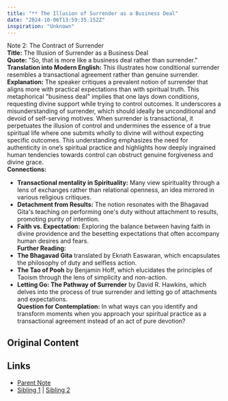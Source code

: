 ```yaml
---
title: "** The Illusion of Surrender as a Business Deal"
date: "2024-10-06T13:59:35.152Z"
inspiration: "Unknown"
---
```


  

Note 2: The Contract of Surrender  
**Title:** The Illusion of Surrender as a Business Deal  
**Quote:** "So, that is more like a business deal rather than surrender."  
**Translation into Modern English:** This illustrates how conditional surrender resembles a transactional agreement rather than genuine surrender.  
**Explanation:** The speaker critiques a prevalent notion of surrender that aligns more with practical expectations than with spiritual truth. This metaphorical "business deal" implies that one lays down conditions, requesting divine support while trying to control outcomes. It underscores a misunderstanding of surrender, which should ideally be unconditional and devoid of self-serving motives. When surrender is transactional, it perpetuates the illusion of control and undermines the essence of a true spiritual life where one submits wholly to divine will without expecting specific outcomes. This understanding emphasizes the need for authenticity in one’s spiritual practice and highlights how deeply ingrained human tendencies towards control can obstruct genuine forgiveness and divine grace.  
**Connections:**  
- **Transactional mentality in Spirituality:** Many view spirituality through a lens of exchanges rather than relational openness, an idea mirrored in various religious critiques.  
- **Detachment from Results:** The notion resonates with the Bhagavad Gita's teaching on performing one's duty without attachment to results, promoting purity of intention.  
- **Faith vs. Expectation:** Exploring the balance between having faith in divine providence and the besetting expectations that often accompany human desires and fears.  
**Further Reading:**  
- **The Bhagavad Gita** translated by Eknath Easwaran, which encapsulates the philosophy of duty and selfless action.  
- **The Tao of Pooh** by Benjamin Hoff, which elucidates the principles of Taoism through the lens of simplicity and non-action.  
- **Letting Go: The Pathway of Surrender** by David R. Hawkins, which delves into the process of true surrender and letting go of attachments and expectations.  
**Question for Contemplation:** In what ways can you identify and transform moments when you approach your spiritual practice as a transactional agreement instead of an act of pure devotion?  


## Original Content



## Links

- [Parent Note](/parent-note.md)
- [Sibling 1](/zettel1.md) | [Sibling 2](/zettel2.md)
